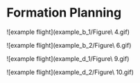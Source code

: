 Formation Planning
========================

![example flight](example_b_1/Figure\ 4.gif)

![example flight](example_b_2/Figure\ 6.gif)

![example flight](example_d_1/Figure\ 9.gif)

![example flight](example_d_2/Figure\ 10.gif)
